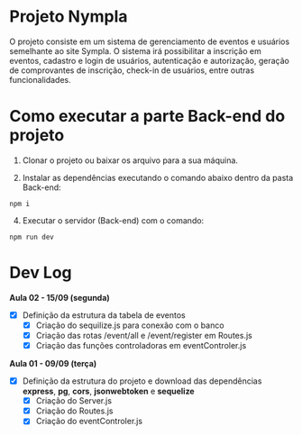 # Projeto Nympla

O projeto consiste em um sistema de gerenciamento de eventos e usuários semelhante ao site Sympla. O sistema irá possibilitar a inscrição em eventos, cadastro e login de usuários, autenticação e autorização, geração de comprovantes de inscrição, check-in de usuários, entre outras funcionalidades.

# Como executar a parte Back-end do projeto

1. Clonar o projeto ou baixar os arquivo para a sua máquina.
   
2. Instalar as dependências executando o comando abaixo dentro da pasta Back-end:

```
npm i
```

4. Executar o servidor (Back-end) com o comando:

```
npm run dev
```
# Dev Log

**Aula 02 - 15/09 (segunda)**

- [x] Definição da estrutura da tabela de eventos
  - [x] Criação do sequilize.js para conexão com o banco
  - [x] Criação das rotas /event/all e /event/register em Routes.js
  - [x] Criação das funções controladoras em eventControler.js

**Aula 01 - 09/09 (terça)**

- [x] Definição da estrutura do projeto e download das dependências **express**, **pg**, **cors**, **jsonwebtoken** e **sequelize**
  - [x] Criação do Server.js
  - [x] Criação do Routes.js
  - [x] Criação do eventControler.js